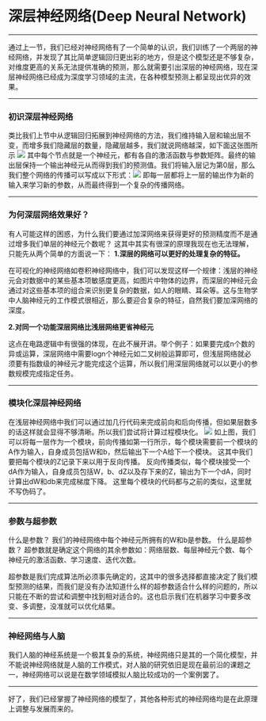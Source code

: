 # 深层神经网络(Deep Neural Network)
***
通过上一节，我们已经对神经网络有了一个简单的认识，我们训练了一个两层的神经网络，并发现了其比简单逻辑回归更出彩的地方，但是这个模型还是不够复杂，对维度更高的关系无法提供准确的预测，那么就需要引出深层的神经网络，现在深层神经网络已经成为深度学习领域的主流，在各种模型预测上都呈现出优异的效果。
***
### 初识深层神经网络
类比我们上节中从逻辑回归拓展到神经网络的方法，我们维持输入层和输出层不变，而增多我们隐藏层的数量，隐藏层越多，我们就说网络越深，如下面这张图所示
![](https://i.imgur.com/xemCKow.png)
其中每个节点就是一个神经元，都有各自的激活函数与参数矩阵。最终的输出层保持一个输出神经元从而得到我们的预测值。我们将输入层记为第0层，那么我们整个网络的传播可以写成以下形式：![](https://i.imgur.com/QGvMISa.gif)
即每一层都将上一层的输出作为新的输入来学习新的参数，从而最终得到一个复杂的传播网络。

***
### 为何深层网络效果好？

有人可能这样的困惑，为什么我们要通过加深网络来获得更好的预测精度而不是通过增多我们单层的神经元个数呢？
这其中其实有很深的原理我现在也无法理解，只能先从两个简单的方面说一下：
**1.深层的网络可以更好的处理复杂的特征。**

在可视化的神经网络如卷积神经网络中，我们可以发现这样一个规律：浅层的神经元会对数据中的某些基本项敏感度更高，如图片中物体的边界，而深层的神经元会通过对这些基本项的组合来识别更复杂的数据，如人的眼睛、耳朵等。这与生物学中人脑神经元的工作模式很相近，那么要迎合复杂的特征，自然我们要加深网络的深度。

**2.对同一个功能深层网络比浅层网络更省神经元**

这点在电路逻辑中有很强的体现，在此不展开讲。举个例子：如果要完成n个数的异或运算，深层网络中需要logn个神经元如二叉树般运算即可，但浅层网络就必须要有指数级的神经元才能完成这个运算，所以我们用深层网络就可以以更小的参数规模完成指定任务。

***
### 模块化深层神经网络
在浅层神经网络中我们可以通过加几行代码来完成前向和后向传播，但如果层数多的话这样就会显得不够清晰。所以我们尝试将计算过程模块化。
![](https://i.imgur.com/hReN6fL.png)
如上图，我们可以将每一层作为一个模块，前向传播如第一行所示，每个模块需要前一个模块的A作为输入，自身成员包括W和b，然后输出下一个A给下一个模块。
这其中我们要把每个模块的Z记录下来以用于反向传播。
反向传播类似，每个模块接受一个dA作为输入，自身成员包括W，b、dZ以及存下来的Z，输出为下一个dA，同时计算出dW和db来完成梯度下降。
这里每个模块的代码都与之前的类似，这里就不写伪码了。

***
### 参数与超参数
什么是参数？
我们的神经网络中每个神经元所拥有的W和b是参数。
什么是超参数？
超参数就是确定这个网络的其余参数如：网络层数、每层神经元个数、每个神经元的激活函数、学习速度、迭代次数。

超参数是我们完成算法所必须事先确定的，这其中的很多选择都直接决定了我们模型预测的结果，而我们是没有办法知道什么样的超参数适合什么样的问题的，所以只能在不断的尝试和调整中找到相对适合的。这也启示我们在机器学习中要多改变、多调整，没准就可以优化结果。

***
### 神经网络与人脑

我们人脑的神经系统是一个极其复杂的系统，神经网络只是其的一个简化模型，并不能说神经网络就是人脑的工作模式，对人脑的研究依旧是现在最前沿的课题之一，神经网络可以说是在数学领域模拟人脑比较成功的一个案例罢了。
***
好了，我们已经掌握了神经网络的模型了，其他各种形式的神经网络均是在此原理上调整与发展而来的。


 